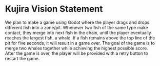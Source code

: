 # Kujira Vision Statement
We plan to make a game using Godot where the player drags and drops different fish into a zone/pit. Whenever two fish of the same type make contact, they merge into next fish in the chain, until the player eventually reaches the largest fish, a whale. If a fish remains above the top line of the pit for five seconds, it will result in a game over. The goal of the game is to merge two whales together while achieving the highest possible score. After the game is over, the player will be provided with a retry button to restart the game.
